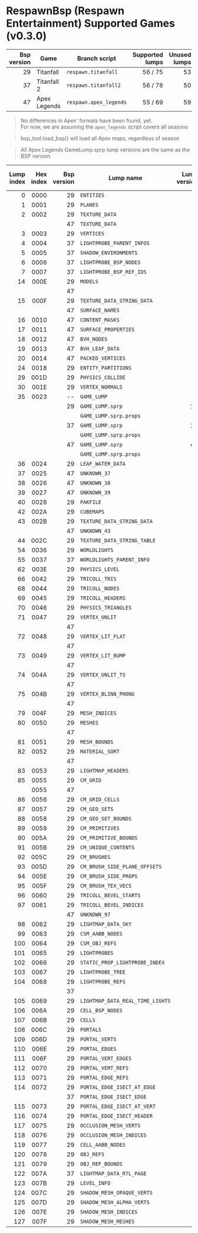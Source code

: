 # RespawnBsp (Respawn Entertainment) Supported Games (v0.3.0)

| Bsp version | Game | Branch script | Supported lumps | Unused lumps |
| ----------: | ---- | ------------- | --------------: | -----------: |
| 29 | Titanfall | `respawn.titanfall` | 56 / 75 | 53 |
| 37 | Titanfall 2 | `respawn.titanfall2` | 56 / 78 | 50 |
| 47 | Apex Legends | `respawn.apex_legends` | 55 / 69 | 59 |

> No differences in Apex' formats have been found, yet.  
> For now, we are assuming the `apex_legends` script covers all seasons  

> bsp_tool.load_bsp() will load all Apex maps, regardless of season  

> All Apex Legends GameLump.sprp lump versions are the same as the BSP version  

| Lump index | Hex index | Bsp version | Lump name | Lump version | LumpClass | % of struct mapped |
| -: | -: | -: | - | -: | - | -:|
|  0 | 0000 | 29 | `ENTITIES` | 0 | [shared.Entities](https://github.com/snake-biscuits/bsp_tool/blob/master/bsp_tool/branches/shared.py#L58) | 100% |
|  1 | 0001 | 29 | `PLANES` | 1 | [respawn.titanfall.Plane](https://github.com/snake-biscuits/bsp_tool/blob/master/bsp_tool/branches/respawn/titanfall.py#L332) | 100% |
|  2 | 0002 | 29 | `TEXTURE_DATA` | 1 | [respawn.titanfall.TextureData](https://github.com/snake-biscuits/bsp_tool/blob/master/bsp_tool/branches/respawn/titanfall.py#L412) | 100% |
|    |      | 47 | `TEXTURE_DATA` | 0 | [respawn.apex_legends.TextureData](https://github.com/snake-biscuits/bsp_tool/blob/master/bsp_tool/branches/respawn/apex_legends.py#L265) | 100% |
|  3 | 0003 | 29 | `VERTICES` | 0 | [id_software.quake.Vertex](https://github.com/snake-biscuits/bsp_tool/blob/master/bsp_tool/branches/id_software/quake.py#L215) | 100% |
|  4 | 0004 | 37 | `LIGHTPROBE_PARENT_INFOS` | 0 | | 0% |
|  5 | 0005 | 37 | `SHADOW_ENVIRONMENTS` | 0 | | 0% |
|  6 | 0006 | 37 | `LIGHTPROBE_BSP_NODES` | 0 | | 0% |
|  7 | 0007 | 37 | `LIGHTPROBE_BSP_REF_IDS` | 0 | | 0% |
| 14 | 000E | 29 | `MODELS` | 0 | [respawn.titanfall.Model](https://github.com/snake-biscuits/bsp_tool/blob/master/bsp_tool/branches/respawn/titanfall.py#L300) | 100% |
|    |      | 47 |          | 0 | [respawn.apex_legends.Model](https://github.com/snake-biscuits/bsp_tool/blob/master/bsp_tool/branches/respawn/apex_legends.py#L245) | 80% |
| 15 | 000F | 29 | `TEXTURE_DATA_STRING_DATA` | 0 | [shared.TextureDataStringData](https://github.com/snake-biscuits/bsp_tool/blob/master/bsp_tool/branches/shared.py#L243) | 100% |
|    |      | 47 | `SURFACE_NAMES` | 0 | [shared.TextureDataStringData](https://github.com/snake-biscuits/bsp_tool/blob/master/bsp_tool/branches/shared.py#L243) | 100% |
| 16 | 0010 | 47 | `CONTENT_MASKS` | 0 | | 0% |
| 17 | 0011 | 47 | `SURFACE_PROPERTIES` | 0 | | 0% |
| 18 | 0012 | 47 | `BVH_NODES` | 0 | | 0% |
| 19 | 0013 | 47 | `BVH_LEAF_DATA` | 0 | | 0% |
| 20 | 0014 | 47 | `PACKED_VERTICES` | 0 | | 0% |
| 24 | 0018 | 29 | `ENTITY_PARTITIONS` | 0 | [respawn.titanfall.EntityPartition](https://github.com/snake-biscuits/bsp_tool/blob/master/bsp_tool/branches/respawn/titanfall.py#L486) | 100% |
| 29 | 001D | 29 | `PHYSICS_COLLIDE` | 0 | [shared.PhysicsCollide](https://github.com/snake-biscuits/bsp_tool/blob/master/bsp_tool/branches/shared.py#L208) | 100% |
| 30 | 001E | 29 | `VERTEX_NORMALS` | 0 | [id_software.quake.Vertex](https://github.com/snake-biscuits/bsp_tool/blob/master/bsp_tool/branches/id_software/quake.py#L215) | 100% |
| 35 | 0023 | -- | `GAME_LUMP`            |    | [lumps.GameLump](https://github.com/snake-biscuits/bsp_tool/blob/master/bsp_tool/lumps.py#L316)  | ---- |
|    |      | 29 | `GAME_LUMP.sprp`       | 12 | [respawn.titanfall.GameLump_SPRP](https://github.com/snake-biscuits/bsp_tool/blob/master/bsp_tool/branches/respawn/titanfall.py#L511)  |  75% |
|    |      |    | `GAME_LUMP.sprp.props` |    | [respawn.titanfall.StaticPropv12](https://github.com/snake-biscuits/bsp_tool/blob/master/bsp_tool/branches/respawn/titanfall.py#L396)  |  75% |
|    |      | 37 | `GAME_LUMP.sprp`       | 13 | [respawn.titanfall2.GameLump_SPRP](https://github.com/snake-biscuits/bsp_tool/blob/master/bsp_tool/branches/respawn/titanfall2.py#L238) | 100% |
|    |      |    | `GAME_LUMP.sprp.props` |    | [respawn.titanfall2.StaticPropv13](https://github.com/snake-biscuits/bsp_tool/blob/master/bsp_tool/branches/respawn/titanfall2.py#L212) |  75% |
|    |      | 47 | `GAME_LUMP.sprp`       | 47 | [respawn.titanfall2.GameLump_SPRP](https://github.com/snake-biscuits/bsp_tool/blob/master/bsp_tool/branches/respawn/titanfall2.py#L238) | 100% |
|    |      |    | `GAME_LUMP.sprp.props` |    | [respawn.titanfall2.StaticPropv13](https://github.com/snake-biscuits/bsp_tool/blob/master/bsp_tool/branches/respawn/titanfall2.py#L212) |  75% |
| 36 | 0024 | 29 | `LEAF_WATER_DATA` | 0 | [respawn.titanfall.LeafWaterData](https://github.com/snake-biscuits/bsp_tool/blob/master/bsp_tool/branches/respawn/titanfall.py#L241) | 0% |
| 37 | 0025 | 47 | `UNKNOWN_37` | 0 | | 0% |
| 38 | 0026 | 47 | `UNKNOWN_38` | 0 | | 0% |
| 39 | 0027 | 47 | `UNKNOWN_39` | 0 | | 0% |
| 40 | 0028 | 29 | `PAKFILE` | 0 | [shared.PakFile](https://github.com/snake-biscuits/bsp_tool/blob/master/bsp_tool/branches/shared.py#L152) | 100% |
| 42 | 002A | 29 | `CUBEMAPS` | 0 | [respawn.titanfall.Cubemap](https://github.com/snake-biscuits/bsp_tool/blob/master/bsp_tool/branches/respawn/titanfall.py#L224) | 50% |
| 43 | 002B | 29 | `TEXTURE_DATA_STRING_DATA` | 0 | [shared.TextureDataStringData](https://github.com/snake-biscuits/bsp_tool/blob/master/bsp_tool/branches/shared.py#L243) | 100% |
|    |      | 47 | `UNKNOWN_43` | 0 | | 0% |
| 44 | 002C | 29 | `TEXTURE_DATA_STRING_TABLE` | 0 | [shared.UnsignedShorts](https://github.com/snake-biscuits/bsp_tool/blob/master/bsp_tool/branches/shared.py#L53) | 100% |
| 54 | 0036 | 29 | `WORLDLIGHTS` | 0 | | 0% |
| 55 | 0037 | 37 | `WORLDLIGHTS_PARENT_INFO` | 0 | | 0% |
| 62 | 003E | 29 | `PHYSICS_LEVEL` | 0 | | 0% |
| 66 | 0042 | 29 | `TRICOLL_TRIS` | 0 | | 0% |
| 68 | 0044 | 29 | `TRICOLL_NODES` | 0 | | 0% |
| 69 | 0045 | 29 | `TRICOLL_HEADERS` | 0 | | 0% |
| 70 | 0046 | 29 | `PHYSICS_TRIANGLES` | 0 | | 0% |
| 71 | 0047 | 29 | `VERTEX_UNLIT`       | 0 | [respawn.titanfall.VertexUnlit](https://github.com/snake-biscuits/bsp_tool/blob/master/bsp_tool/branches/respawn/titanfall.py#L462) | 75% |
|    |      | 47 |                      | 0 | [respawn.apex_legends.VertexUnlit](https://github.com/snake-biscuits/bsp_tool/blob/master/bsp_tool/branches/respawn/apex_legends.py#L293) | 75% |
| 72 | 0048 | 29 | `VERTEX_LIT_FLAT`    | 1 | [respawn.titanfall.VertexLitFlat](https://github.com/snake-biscuits/bsp_tool/blob/master/bsp_tool/branches/respawn/titanfall.py#L452) | 75% |
|    |      | 47 |                      | 0 | [respawn.apex_legends.VertexLitFlat](https://github.com/snake-biscuits/bsp_tool/blob/master/bsp_tool/branches/respawn/apex_legends.py#L287) | 75% |
| 73 | 0049 | 29 | `VERTEX_LIT_BUMP`    | 1 | [respawn.titanfall.VertexLitBump](https://github.com/snake-biscuits/bsp_tool/blob/master/bsp_tool/branches/respawn/titanfall.py#L440) | 83% |
|    |      | 47 |                      | 0 | [respawn.apex_legends.VertexLitBump](https://github.com/snake-biscuits/bsp_tool/blob/master/bsp_tool/branches/respawn/apex_legends.py#L281) | 80% |
| 74 | 004A | 29 | `VERTEX_UNLIT_TS`    | 0 | [respawn.titanfall.VertexUnlitTS](https://github.com/snake-biscuits/bsp_tool/blob/master/bsp_tool/branches/respawn/titanfall.py#L472) | 75% |
|    |      | 47 |                      | 0 | [respawn.apex_legends.VertexUnlitTS](https://github.com/snake-biscuits/bsp_tool/blob/master/bsp_tool/branches/respawn/apex_legends.py#L299) | 100% |
| 75 | 004B | 29 | `VERTEX_BLINN_PHONG` | 0 | [respawn.titanfall.VertexBlinnPhong](https://github.com/snake-biscuits/bsp_tool/blob/master/bsp_tool/branches/respawn/titanfall.py#L434) | 66% |
|    |      | 47 |                      | 0 | [respawn.apex_legends.VertexBlinnPhong](https://github.com/snake-biscuits/bsp_tool/blob/master/bsp_tool/branches/respawn/apex_legends.py#L275) | 100% |
| 79 | 004F | 29 | `MESH_INDICES` | 0 | [shared.UnsignedShorts](https://github.com/snake-biscuits/bsp_tool/blob/master/bsp_tool/branches/shared.py#L53) | 100% |
| 80 | 0050 | 29 | `MESHES` | 0 | [respawn.titanfall.Mesh](https://github.com/snake-biscuits/bsp_tool/blob/master/bsp_tool/branches/respawn/titanfall.py#L275) | 80% |
|    |      | 47 |          | 0 | [respawn.apex_legends.Mesh](https://github.com/snake-biscuits/bsp_tool/blob/master/bsp_tool/branches/respawn/apex_legends.py#L237) | 80% |
| 81 | 0051 | 29 | `MESH_BOUNDS` | 0 | [respawn.titanfall.MeshBounds](https://github.com/snake-biscuits/bsp_tool/blob/master/bsp_tool/branches/respawn/titanfall.py#L289) | 100% |
| 82 | 0052 | 29 | `MATERIAL_SORT` | 0 | [respawn.titanfall.MaterialSort](https://github.com/snake-biscuits/bsp_tool/blob/master/bsp_tool/branches/respawn/titanfall.py#L266) | 100% |
|    |      | 47 |                 | 0 | [respawn.apex_legends.MaterialSort](https://github.com/snake-biscuits/bsp_tool/blob/master/bsp_tool/branches/respawn/apex_legends.py#L227) | 75% |
| 83 | 0053 | 29 | `LIGHTMAP_HEADERS` | 1 | [respawn.titanfall.LightmapHeader](https://github.com/snake-biscuits/bsp_tool/blob/master/bsp_tool/branches/respawn/titanfall.py#L249) | 100% |
| 85 | 0055 | 29 | `CM_GRID` | 0 | [respawn.titanfall.Grid](https://github.com/snake-biscuits/bsp_tool/blob/master/bsp_tool/branches/respawn/titanfall.py#L233) | 50% |
|    | 0055 | 47 |           | 0 | | 0% |
| 86 | 0056 | 29 | `CM_GRID_CELLS` | 0 | [shared.UnsignedInts](https://github.com/snake-biscuits/bsp_tool/blob/master/bsp_tool/branches/shared.py#L49) | 100% |
| 87 | 0057 | 29 | `CM_GEO_SETS` | 0 | | 0% |
| 88 | 0058 | 29 | `CM_GEO_SET_BOUNDS` | 0 | [respawn.titanfall.Bounds](https://github.com/snake-biscuits/bsp_tool/blob/master/bsp_tool/branches/respawn/titanfall.py#L198) | 0% |
| 89 | 0059 | 29 | `CM_PRIMITIVES` | 0 | [shared.UnsignedInts](https://github.com/snake-biscuits/bsp_tool/blob/master/bsp_tool/branches/shared.py#L49) | 100% |
| 90 | 005A | 29 | `CM_PRIMITIVE_BOUNDS` | 0 | [respawn.titanfall.Bounds](https://github.com/snake-biscuits/bsp_tool/blob/master/bsp_tool/branches/respawn/titanfall.py#L198) | 0% |
| 91 | 005B | 29 | `CM_UNIQUE_CONTENTS` | 0 | [shared.UnsignedInts](https://github.com/snake-biscuits/bsp_tool/blob/master/bsp_tool/branches/shared.py#L49) | 100% |
| 92 | 005C | 29 | `CM_BRUSHES` | 0 | [respawn.titanfall.Brush](https://github.com/snake-biscuits/bsp_tool/blob/master/bsp_tool/branches/respawn/titanfall.py#L205) | 75% |
| 93 | 005D | 29 | `CM_BRUSH_SIDE_PLANE_OFFSETS` | 0 | [shared.UnsignedShorts](https://github.com/snake-biscuits/bsp_tool/blob/master/bsp_tool/branches/shared.py#L53) | 100% |
| 94 | 005E | 29 | `CM_BRUSH_SIDE_PROPS` | 0 | [shared.UnsignedShorts](https://github.com/snake-biscuits/bsp_tool/blob/master/bsp_tool/branches/shared.py#L53) | 100% |
| 95 | 005F | 29 | `CM_BRUSH_TEX_VECS` | 0 | | 0% |
| 96 | 0060 | 29 | `TRICOLL_BEVEL_STARTS` | 0 | [shared.UnsignedShorts](https://github.com/snake-biscuits/bsp_tool/blob/master/bsp_tool/branches/shared.py#L53) | 100% |
| 97 | 0061 | 29 | `TRICOLL_BEVEL_INDICES` | 0 | [shared.UnsignedInts](https://github.com/snake-biscuits/bsp_tool/blob/master/bsp_tool/branches/shared.py#L49) | 100% |
|    |      | 47 | `UNKNOWN_97` | 0 | | 0% |
| 98 | 0062 | 29 | `LIGHTMAP_DATA_SKY` | 0 | | 0% |
| 99 | 0063 | 29 | `CSM_AABB_NODES` | 0 | [respawn.titanfall.Node](https://github.com/snake-biscuits/bsp_tool/blob/master/bsp_tool/branches/respawn/titanfall.py#L311) | 50% |
| 100 | 0064 | 29 | `CSM_OBJ_REFS` | 0 | [shared.UnsignedShorts](https://github.com/snake-biscuits/bsp_tool/blob/master/bsp_tool/branches/shared.py#L53) | 100% |
| 101 | 0065 | 29 | `LIGHTPROBES` | 0 | | 0% |
| 102 | 0066 | 29 | `STATIC_PROP_LIGHTPROBE_INDEX` | 0 | | 0% |
| 103 | 0067 | 29 | `LIGHTPROBE_TREE` | 0 | | 0% |
| 104 | 0068 | 29 | `LIGHTPROBE_REFS` | 0 | [respawn.titanfall.LightProbeRef](https://github.com/snake-biscuits/bsp_tool/blob/master/bsp_tool/branches/respawn/titanfall.py#L258) | 100% |
|     |      | 37 |                   | 0 | | 0% |
| 105 | 0069 | 29 | `LIGHTMAP_DATA_REAL_TIME_LIGHTS` | 0 | | 0% |
| 106 | 006A | 29 | `CELL_BSP_NODES` | 0 | | 0% |
| 107 | 006B | 29 | `CELLS` | 0 | [respawn.titanfall.Cell](https://github.com/snake-biscuits/bsp_tool/blob/master/bsp_tool/branches/respawn/titanfall.py#L215) | 100% |
| 108 | 006C | 29 | `PORTALS` | 0 | [respawn.titanfall.Portal](https://github.com/snake-biscuits/bsp_tool/blob/master/bsp_tool/branches/respawn/titanfall.py#L340) | 50% |
| 109 | 006D | 29 | `PORTAL_VERTS` | 0 | [id_software.quake.Vertex](https://github.com/snake-biscuits/bsp_tool/blob/master/bsp_tool/branches/id_software/quake.py#L215) | 100% |
| 110 | 006E | 29 | `PORTAL_EDGES` | 0 | [respawn.titanfall.PortalEdge](https://github.com/snake-biscuits/bsp_tool/blob/master/bsp_tool/branches/respawn/titanfall.py#L348) | 100% |
| 111 | 006F | 29 | `PORTAL_VERT_EDGES` | 0 | [respawn.titanfall.PortalEdgeIntersect](https://github.com/snake-biscuits/bsp_tool/blob/master/bsp_tool/branches/respawn/titanfall.py#L352) | 0% |
| 112 | 0070 | 29 | `PORTAL_VERT_REFS` | 0 | [shared.UnsignedShorts](https://github.com/snake-biscuits/bsp_tool/blob/master/bsp_tool/branches/shared.py#L53) | 100% |
| 113 | 0071 | 29 | `PORTAL_EDGE_REFS` | 0 | [shared.UnsignedShorts](https://github.com/snake-biscuits/bsp_tool/blob/master/bsp_tool/branches/shared.py#L53) | 100% |
| 114 | 0072 | 29 | `PORTAL_EDGE_ISECT_AT_EDGE` | 0 | [respawn.titanfall.PortalEdgeIntersect](https://github.com/snake-biscuits/bsp_tool/blob/master/bsp_tool/branches/respawn/titanfall.py#L352) | 0% |
|     |      | 37 | `PORTAL_EDGE_ISECT_EDGE` | 0 | | 0% |
| 115 | 0073 | 29 | `PORTAL_EDGE_ISECT_AT_VERT` | 0 | [respawn.titanfall.PortalEdgeIntersect](https://github.com/snake-biscuits/bsp_tool/blob/master/bsp_tool/branches/respawn/titanfall.py#L352) | 0% |
| 116 | 0074 | 29 | `PORTAL_EDGE_ISECT_HEADER` | 0 | [respawn.titanfall.PortalEdgeIntersectHeader](https://github.com/snake-biscuits/bsp_tool/blob/master/bsp_tool/branches/respawn/titanfall.py#L359) | 100% |
| 117 | 0075 | 29 | `OCCLUSION_MESH_VERTS` | 0 | [id_software.quake.Vertex](https://github.com/snake-biscuits/bsp_tool/blob/master/bsp_tool/branches/id_software/quake.py#L215) | 100% |
| 118 | 0076 | 29 | `OCCLUSION_MESH_INDICES` | 0 | [shared.Shorts](https://github.com/snake-biscuits/bsp_tool/blob/master/bsp_tool/branches/shared.py#L45) | 100% |
| 119 | 0077 | 29 | `CELL_AABB_NODES` | 0 | [respawn.titanfall.Node](https://github.com/snake-biscuits/bsp_tool/blob/master/bsp_tool/branches/respawn/titanfall.py#L311) | 50% |
| 120 | 0078 | 29 | `OBJ_REFS` | 0 | [shared.UnsignedShorts](https://github.com/snake-biscuits/bsp_tool/blob/master/bsp_tool/branches/shared.py#L53) | 100% |
| 121 | 0079 | 29 | `OBJ_REF_BOUNDS` | 0 | [respawn.titanfall.ObjRefBounds](https://github.com/snake-biscuits/bsp_tool/blob/master/bsp_tool/branches/respawn/titanfall.py#L321) | 100% |
| 122 | 007A | 37 | `LIGHTMAP_DATA_RTL_PAGE` | 0 | | 0% |
| 123 | 007B | 29 | `LEVEL_INFO` | 0 | | 0% |
| 124 | 007C | 29 | `SHADOW_MESH_OPAQUE_VERTS` | 0 | [id_software.quake.Vertex](https://github.com/snake-biscuits/bsp_tool/blob/master/bsp_tool/branches/id_software/quake.py#L215) | 100% |
| 125 | 007D | 29 | `SHADOW_MESH_ALPHA_VERTS` | 0 | [respawn.titanfall.ShadowMeshAlphaVertex](https://github.com/snake-biscuits/bsp_tool/blob/master/bsp_tool/branches/respawn/titanfall.py#L376) | 50% |
| 126 | 007E | 29 | `SHADOW_MESH_INDICES` | 0 | [shared.UnsignedShorts](https://github.com/snake-biscuits/bsp_tool/blob/master/bsp_tool/branches/shared.py#L53) | 100% |
| 127 | 007F | 29 | `SHADOW_MESH_MESHES` | 0 | [respawn.titanfall.ShadowMesh](https://github.com/snake-biscuits/bsp_tool/blob/master/bsp_tool/branches/respawn/titanfall.py#L366) | 66% |
